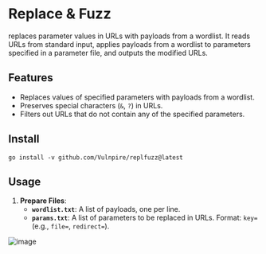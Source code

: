 # Replace & Fuzz

replaces parameter values in URLs with payloads from a wordlist. It reads URLs from standard input, applies payloads from a wordlist to parameters specified in a parameter file, and outputs the modified URLs.

## Features

- Replaces values of specified parameters with payloads from a wordlist.
- Preserves special characters (`&`, `?`) in URLs.
- Filters out URLs that do not contain any of the specified parameters.

## Install

`go install -v github.com/Vulnpire/replfuzz@latest`

## Usage

1. **Prepare Files**:
   - **`wordlist.txt`**: A list of payloads, one per line.
   - **`params.txt`**: A list of parameters to be replaced in URLs. Format: `key=` (e.g., `file=`, `redirect=`).


![image](https://github.com/user-attachments/assets/f6cf1ce9-1154-4c06-a484-a99af73f2d4b)
